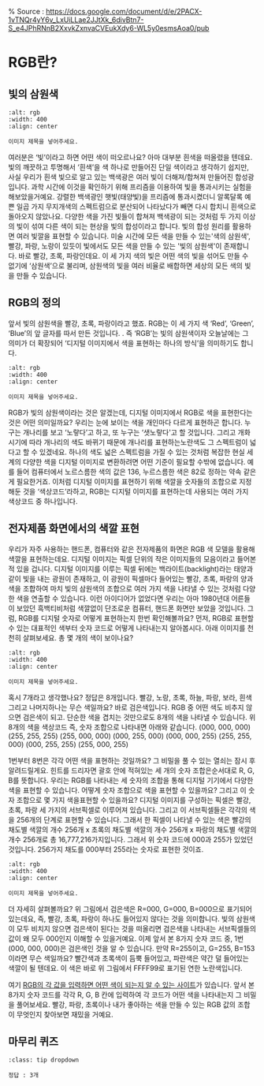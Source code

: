 % Source : https://docs.google.com/document/d/e/2PACX-1vTNQr4yY6v_LxUiLLae2JJtXk_6divBtn7-S_e4JPhRNnB2XxvkZxnvaCVEukXdy6-WL5y0esmsAoa0/pub

# RGB란? 	
## 빛의 삼원색
```{figure} https://lh6.googleusercontent.com/ivEXfTl5vgA0Zuo7aOaGDlsTEpzWjazC6lsdlopRsneRXf6zssmD7fic32P5chth1hMn4WQzZHxZgWn53Hqdeme4FpIXOjldN6gPMh7EcnAjsxMUZBWG9g-RDiMbio-M-cLMNdfbzuTa6T5TNLP1csd8DFnpb6zqJl6lAvs5Bf4AhSVtr3_GgLvrzwsK8w
:alt: rgb
:width: 400
:align: center

이미지 제목을 넣어주세요. 
```
여러분은 ‘빛’이라고 하면 어떤 색이 떠오르나요? 아마 대부분 흰색을 떠올렸을 텐데요. 빛의 깨끗하고 투명해서 ‘흰색’을  색 하나로 만들어진 단일 색이라고 생각하기 쉽지만, 사실 우리가 흰색 빛으로 알고 있는 백색광은 여러 빛이 더해져/합쳐져  만들어진 합성광입니다. 과학 시간에 이것을 확인하기 위해 프리즘을 이용하여 빛을 통과시키는 실험을 해보았을거예요. 강렬한 백색광인 햇빛(태양빛)을 프리즘에 통과시켰더니 알록달록 예쁜 일곱 가지 무지개색의  스펙트럼으로 분산되어 나타났다가 빼면 다시 합치니 흰색으로 돌아오지 않았나요.
다양한 색을 가진 빛들이 합쳐져 백색광이 되는 것처럼 두 가지 이상의 빛이  섞여 다른 색이 되는 현상을  빛의 합성이라고 합니다. 빛의 합성 원리를 활용하면 여러 빛깔을 표현할 수 있습니다. 미술 시간에 모든 색을 만들 수 있는'색의 삼원색', 빨강, 파랑, 노랑이 있듯이 빛에서도 모든 색을 만들 수 있는 '빛의 삼원색'이 존재합니다. 바로 빨강, 초록, 파랑인데요. 이 세 가지 색의 빛은  어떤 색의 빛을 섞어도 만들 수 없기에 ‘삼원색’으로 불리며,  삼원색의 빛을 여러 비율로 배합하면 세상의 모든 색의 빛을 만들 수 있습니다.  

## RGB의 정의
앞서 빛의 삼원색을 빨강, 초록, 파랑이라고 했죠.  RGB는 이 세 가지 색 ‘Red’,  ‘Green’, ‘Blue’의  앞 글자를 따서 만든 것입니다. . 즉 ‘RGB’는 빛의 삼원색이자 오늘날에는 그 의미가 더 확장되어 ‘디지털 이미지에서 색을 표현하는 하나의 방식’을 의미하기도 합니다.  

```{figure} https://lh4.googleusercontent.com/v-fYT_sBCuq_92UjtfibG9OhyECT5ZmTSdokNUozxKQg2FNj5jn1CDoxRjbdaSzDeY8MAzPBUD3mpmv0ntWnLFbNIEaA-1dua1okRVUbnSYrmyNQJxBEdFIlb_ENVy5eO_7JgsXBlrkOAXUr-y9d7yoSQDvmCdOGjeH6-KCx4BauHExRtoZSkYujvyWtmQ
:alt: rgb
:width: 400
:align: center

이미지 제목을 넣어주세요. 
```

RGB가 빛의 삼원색이라는 것은 알겠는데,  디지털 이미지에서 RGB로 색을 표현한다는 것은 어떤 의미일까요? 우리는 눈에  보이는 색을 개인마다 다르게 표현하곤 합니다. 누구는 개나리를 보고 ‘노랗다’고 하고, 또 누구는 ‘샛노랗다'고 할 것입니다. 그리고  개화시기에 따라 개나리의 색도 바뀌기  때문에 개나리를 표현하는노란색도 그 스펙트럼이 넓다고 할 수 있겠네요. 
하나의 색도 넓은 스펙트럼을 가질 수 있는 것처럼  복잡한 현실 세계의 다양한 색을 디지털 이미지로 변환하려면 어떤 기준이 필요할 수밖에 없습니다. 예를 들어 컴퓨터에서 노르스름한 색의 값은  136, 누르스름한 색은 82로 정하는 약속 같은게  필요한거죠. 이처럼 디지털 이미지를 표현하기 위해 색깔을 숫자들의 조합으로  지정해둔 것을 ‘색상코드’라하고,  RGB는 디지털 이미지를 표현하는데 사용되는 여러 가지 색상코드 중 하나입니다.  

## 전자제품 화면에서의 색깔 표현
우리가 자주 사용하는 핸드폰, 컴퓨터와 같은 전자제품의 화면은 RGB 색 모델을 활용해 색깔을 표현하는데요. 디지털 이미지는 픽셀 단위의 작은 이미지들의 모음이라고 들어본 적 있을 겁니다. 디지털 이미지를 이루는  픽셀 뒤에는 백라이트(backlight)라는 태양과 같이 빛을 내는 광원이 존재하고, 이 광원이 픽셀마다 들어있는 빨강, 초록, 파랑의 양과 색을 조합하여 마치 빛의 삼원색의 조합으로 여러 가지 색을 나타낼 수 있는 것처럼 다양한 색을 연출할 수 있습니다. 이런 아이디어가 없었다면 우리는 아마 1980년대 어른들이 보았던 흑백티비처럼 색깔없이 단조로운 컴퓨터, 핸드폰 화면만 보았을 것입니다. 
그럼, RGB를 디지털 숫자로 어떻게 표현하는지 한번 확인해볼까요? 먼저, RGB로 표현할 수 있는 대표적인 색부터 숫자 코드로 어떻게 나타내는지 알아봅시다. 아래 이미지를 천천히 살펴보세요. 총  몇 개의 색이 보이나요?  
```{figure} https://lh5.googleusercontent.com/aL2V4iWQ4s1abvtF8PKXyS0OXA5DfkoQbiwePyKH0JZ2jkoBR5e_92f6grfUHZFpZBqa3PHT6d7OwI8yvVGGXDA6-B-iB1ZR7UemRNNAR7z-c7-VZvg8zP5zUc3xq4tEmCW9na1qUbV5UGTA5VQGVtCCRcV69ya7SfTVbSfxWG3wWP-mZUXuCqV9JDztgQ
:alt: rgb 
:width: 400
:align: center

이미지 제목을 넣어주세요. 
```
혹시 7개라고 생각했나요? 정답은 8개입니다. 빨강, 노랑, 초록, 하늘, 파랑, 보라, 흰색 그리고 나머지하나는 무슨 색일까요? 바로 검은색입니다. RGB 중 어떤 색도 비추지 않으면 검은색이 되고. 단순한 색을 겹치는 것만으로도 8개의 색을 나타낼 수 있습니다. 위  8개의 색을 색상코드 즉, 숫자 조합으로 나타내면 아래와 같습니다. 
(000, 000, 000)
(255, 255, 255)
(255,  000, 000)
(000, 255, 000)
(000, 000, 255)
(255, 255, 000)
(000, 255, 255)
(255, 000, 255)

1번부터 8번은 각각  어떤 색을 표현하는 것일까요? 그 비밀을 풀 수 있는 열쇠는 잠시 후 알려드릴게요. 힌트를  드리자면 괄호 안에 적혀있는 세 개의 숫자 조합은순서대로 R, G, B를 뜻합니다. 우리는 RGB를 나타내는  세 숫자의 조합을 통해  디지털 기기에서 다양한 색을 표현할 수 있습니다. 어떻게 숫자 조합으로 색을 표현할  수 있을까요? 그리고 이 숫자 조합으로 몇 가지 색을표현할 수 있을까요?
디지털 이미지를 구성하는  픽셀은  빨강, 초록, 파랑 세 가지의 서브픽셀로 이루어져 있습니다. 그리고 이 서브픽셀들은 각각의 색을 256개의 단계로 표현할 수 있습니다. 그래서 한 픽셀이 나타낼 수 있는 색은 빨강의 채도별 색깔의 개수 256개 x 초록의 채도별 색깔의 개수 256개 x 파랑의 채도별 색깔의 개수 256개로 총 16,777,216가지입니다. 그래서 위 숫자 코드에 000과 255가 있었던 것입니다. 256가지 채도를 000부터 255라는 숫자로 표현한 것이죠. 
```{figure} https://lh6.googleusercontent.com/cGMfDlxzB5y8LqNDMyPtzwbnaVoTaxftXthrltCpBBRm_VXiOC6FpMCqc_M3exF5Ztd_-Fc5OczMRMtlShD_S77UVmyeiKjn6xgF22xixAlQf0zKSbpZ_Mw4RctWnLkXJuA0JNzxu149aWVptKXDd66McpK6_GhMA_xpw5YhRExfgK8Zl9-s4GAW9Y_4rQ
:alt: rgb
:width: 400
:align: center

이미지 제목을 넣어주세요. 
```



더 자세히 살펴볼까요? 위 그림에서 검은색은 R=000, G=000, B=000으로 표기되어 있는데요, 즉, 빨강, 초록, 파랑이 하나도 들어있지 않다는 것을 의미합니다. 빛의 삼원색이 모두 비치지 않으면 검은색이 된다는 것을 떠올리면 검은색을 나타내는 서브픽셀들의 값이 왜 모두 000인지 이해할 수 있을거예요. 이제 앞서 본  8가지 숫자 코드 중, 1번(000, 000, 000)은 검은색인 것을 알 수 있습니다. 만약 R=255이고, G=255, B=153이라면 무슨 색일까요? 빨간색과 초록색이 듬뿍 들어있고, 파란색은 약간 덜 들어있는 색깔이 될 텐데요. 이 색은 바로 위 그림에서 FFFF99로 표기된  연한 노란색입니다.

여기 [RGB의 각 값을 입력하면 어떤 색이 되는지 알 수 있는 사이트](https://www.rapidtables.org/ko/web/color/RGB_Color.html)가 있습니다. 앞서 본 8가지 숫자 코드를 각각 R, G, B 칸에 입력하여 각 코드가 어떤 색을 나타내는지 그 비밀을 풀어보세요. 빨강, 파랑, 초록이나 내가 좋아하는 색을 만들 수 있는 RGB 값의 조합이 무엇인지 찾아보면 재밌을 거예요.



## 마무리 퀴즈
```{admonition} RGB로 컴퓨터 화면의 색을 표현하기 위해 하나의 픽셀은 몇 개의 서브 픽셀로 나누어지나요? 
:class: tip dropdown

정답 : 3개
```